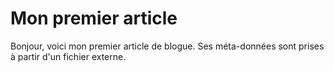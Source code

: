 Mon premier article
===================

Bonjour, voici mon premier article de blogue. Ses méta-données
sont prises à partir d'un fichier externe.
